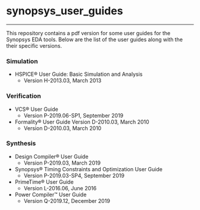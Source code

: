 # synopsys_user_guides
* * *
This repository contains a pdf version for some user guides for the Synopsys EDA tools. Below are the list of the user guides along with the their specific versions. 

### Simulation
* HSPICE® User Guide: Basic Simulation and Analysis
  - Version H-2013.03, March 2013

### Verification
* VCS® User Guide
  - Version P-2019.06-SP1, September 2019
* Formality® User Guide Version D-2010.03, March 2010
  - Version D-2010.03, March 2010
 
### Synthesis 
* Design Compiler® User Guide
  - Version P-2019.03, March 2019
* Synopsys® Timing Constraints and Optimization User Guide
  - Version P-2019.03-SP4, September 2019
* PrimeTime® User Guide
  - Version L-2016.06, June 2016
* Power Compiler™ User Guide
  - Version Q-2019.12, December 2019
